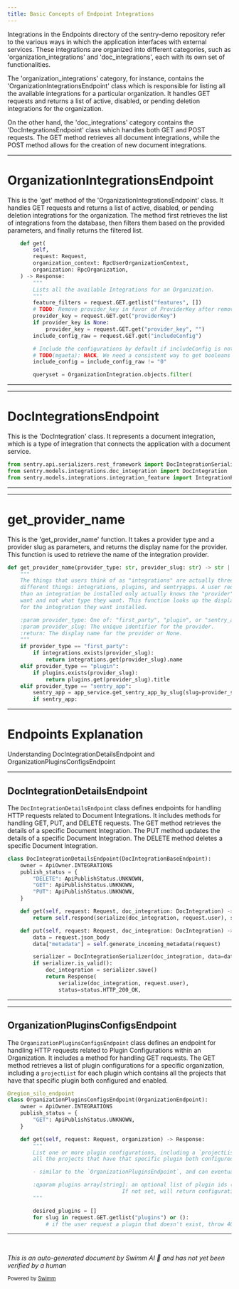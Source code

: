 ```yaml
---
title: Basic Concepts of Endpoint Integrations
---
```

Integrations in the Endpoints directory of the sentry-demo repository refer to the various ways in which the application interfaces with external services. These integrations are organized into different categories, such as 'organization_integrations' and 'doc_integrations', each with its own set of functionalities.

The 'organization_integrations' category, for instance, contains the 'OrganizationIntegrationsEndpoint' class which is responsible for listing all the available integrations for a particular organization. It handles GET requests and returns a list of active, disabled, or pending deletion integrations for the organization.

On the other hand, the 'doc_integrations' category contains the 'DocIntegrationsEndpoint' class which handles both GET and POST requests. The GET method retrieves all document integrations, while the POST method allows for the creation of new document integrations.

<SwmSnippet path="/src/sentry/api/endpoints/integrations/organization_integrations/index.py" line="79">

---

# OrganizationIntegrationsEndpoint

This is the 'get' method of the 'OrganizationIntegrationsEndpoint' class. It handles GET requests and returns a list of active, disabled, or pending deletion integrations for the organization. The method first retrieves the list of integrations from the database, then filters them based on the provided parameters, and finally returns the filtered list.

```python
    def get(
        self,
        request: Request,
        organization_context: RpcUserOrganizationContext,
        organization: RpcOrganization,
    ) -> Response:
        """
        Lists all the available Integrations for an Organization.
        """
        feature_filters = request.GET.getlist("features", [])
        # TODO: Remove provider_key in favor of ProviderKey after removing from frontend
        provider_key = request.GET.get("providerKey")
        if provider_key is None:
            provider_key = request.GET.get("provider_key", "")
        include_config_raw = request.GET.get("includeConfig")

        # Include the configurations by default if includeConfig is not present.
        # TODO(mgaeta): HACK. We need a consistent way to get booleans from query parameters.
        include_config = include_config_raw != "0"

        queryset = OrganizationIntegration.objects.filter(
```

---

</SwmSnippet>

<SwmSnippet path="/src/sentry/api/endpoints/integrations/doc_integrations/details.py" line="12">

---

# DocIntegrationsEndpoint

This is the 'DocIntegration' class. It represents a document integration, which is a type of integration that connects the application with a document service.

```python
from sentry.api.serializers.rest_framework import DocIntegrationSerializer
from sentry.models.integrations.doc_integration import DocIntegration
from sentry.models.integrations.integration_feature import IntegrationFeature, IntegrationTypes
```

---

</SwmSnippet>

<SwmSnippet path="/src/sentry/api/endpoints/integrations/install_request.py" line="19">

---

# get_provider_name

This is the 'get_provider_name' function. It takes a provider type and a provider slug as parameters, and returns the display name for the provider. This function is used to retrieve the name of the integration provider.

```python
def get_provider_name(provider_type: str, provider_slug: str) -> str | None:
    """
    The things that users think of as "integrations" are actually three
    different things: integrations, plugins, and sentryapps. A user requesting
    than an integration be installed only actually knows the "provider" they
    want and not what type they want. This function looks up the display name
    for the integration they want installed.

    :param provider_type: One of: "first_party", "plugin", or "sentry_app".
    :param provider_slug: The unique identifier for the provider.
    :return: The display name for the provider or None.
    """
    if provider_type == "first_party":
        if integrations.exists(provider_slug):
            return integrations.get(provider_slug).name
    elif provider_type == "plugin":
        if plugins.exists(provider_slug):
            return plugins.get(provider_slug).title
    elif provider_type == "sentry_app":
        sentry_app = app_service.get_sentry_app_by_slug(slug=provider_slug)
        if sentry_app:
```

---

</SwmSnippet>

# Endpoints Explanation

Understanding DocIntegrationDetailsEndpoint and OrganizationPluginsConfigsEndpoint

<SwmSnippet path="/src/sentry/api/endpoints/integrations/doc_integrations/details.py" line="20">

---

## DocIntegrationDetailsEndpoint

The `DocIntegrationDetailsEndpoint` class defines endpoints for handling HTTP requests related to Document Integrations. It includes methods for handling GET, PUT, and DELETE requests. The GET method retrieves the details of a specific Document Integration. The PUT method updates the details of a specific Document Integration. The DELETE method deletes a specific Document Integration.

```python
class DocIntegrationDetailsEndpoint(DocIntegrationBaseEndpoint):
    owner = ApiOwner.INTEGRATIONS
    publish_status = {
        "DELETE": ApiPublishStatus.UNKNOWN,
        "GET": ApiPublishStatus.UNKNOWN,
        "PUT": ApiPublishStatus.UNKNOWN,
    }

    def get(self, request: Request, doc_integration: DocIntegration) -> Response:
        return self.respond(serialize(doc_integration, request.user), status=status.HTTP_200_OK)

    def put(self, request: Request, doc_integration: DocIntegration) -> Response:
        data = request.json_body
        data["metadata"] = self.generate_incoming_metadata(request)

        serializer = DocIntegrationSerializer(doc_integration, data=data)
        if serializer.is_valid():
            doc_integration = serializer.save()
            return Response(
                serialize(doc_integration, request.user),
                status=status.HTTP_200_OK,
```

---

</SwmSnippet>

<SwmSnippet path="/src/sentry/api/endpoints/integrations/plugins/configs_index.py" line="19">

---

## OrganizationPluginsConfigsEndpoint

The `OrganizationPluginsConfigsEndpoint` class defines an endpoint for handling HTTP requests related to Plugin Configurations within an Organization. It includes a method for handling GET requests. The GET method retrieves a list of plugin configurations for a specific organization, including a `projectList` for each plugin which contains all the projects that have that specific plugin both configured and enabled.

```python
@region_silo_endpoint
class OrganizationPluginsConfigsEndpoint(OrganizationEndpoint):
    owner = ApiOwner.INTEGRATIONS
    publish_status = {
        "GET": ApiPublishStatus.UNKNOWN,
    }

    def get(self, request: Request, organization) -> Response:
        """
        List one or more plugin configurations, including a `projectList` for each plugin which contains
        all the projects that have that specific plugin both configured and enabled.

        - similar to the `OrganizationPluginsEndpoint`, and can eventually replace it

        :qparam plugins array[string]: an optional list of plugin ids (slugs) if you want specific plugins.
                                    If not set, will return configurations for all plugins.
        """

        desired_plugins = []
        for slug in request.GET.getlist("plugins") or ():
            # if the user request a plugin that doesn't exist, throw 404
```

---

</SwmSnippet>

&nbsp;

*This is an auto-generated document by Swimm AI 🌊 and has not yet been verified by a human*

<SwmMeta version="3.0.0" repo-id="Z2l0aHViJTNBJTNBc2VudHJ5LWRlbW8lM0ElM0FTd2ltbS1EZW1v" repo-name="sentry-demo" doc-type="overview"><sup>Powered by [Swimm](/)</sup></SwmMeta>
